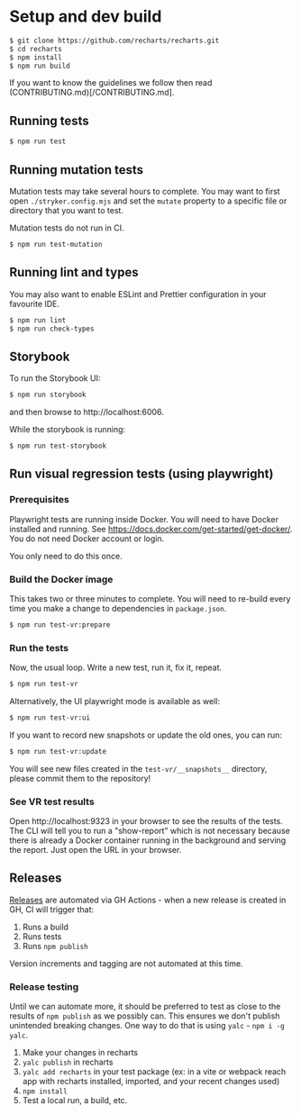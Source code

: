 # Setup and dev build

```sh
$ git clone https://github.com/recharts/recharts.git
$ cd recharts
$ npm install
$ npm run build
```

If you want to know the guidelines we follow then read (CONTRIBUTING.md)[/CONTRIBUTING.md].

## Running tests

```sh
$ npm run test
```

## Running mutation tests

Mutation tests may take several hours to complete.
You may want to first open `./stryker.config.mjs` and set the `mutate` property to a specific file or directory
that you want to test.

Mutation tests do not run in CI.

```sh
$ npm run test-mutation
```

## Running lint and types

You may also want to enable ESLint and Prettier configuration in your favourite IDE.

```sh
$ npm run lint
$ npm run check-types
```

## Storybook

To run the Storybook UI:

```sh
$ npm run storybook
```

and then browse to http://localhost:6006.

While the storybook is running:

```sh
$ npm run test-storybook
```

## Run visual regression tests (using playwright)

### Prerequisites

Playwright tests are running inside Docker. You will need to have Docker installed and running.
See https://docs.docker.com/get-started/get-docker/. You do not need Docker account or login.

You only need to do this once.

### Build the Docker image

This takes two or three minutes to complete.
You will need to re-build every time you make a change to dependencies in `package.json`.

```sh
$ npm run test-vr:prepare
```

### Run the tests

Now, the usual loop. Write a new test, run it, fix it, repeat.

```sh
$ npm run test-vr
```

Alternatively, the UI playwright mode is available as well:

```sh
$ npm run test-vr:ui
````

If you want to record new snapshots or update the old ones, you can run:

```sh
$ npm run test-vr:update
```

You will see new files created in the `test-vr/__snapshots__` directory, please commit them to the repository!

### See VR test results

Open http://localhost:9323 in your browser to see the results of the tests.
The CLI will tell you to run a "show-report" which is not necessary because there is already a Docker container running
in the background and serving the report. Just open the URL in your browser.

## Releases

[Releases](https://github.com/recharts/recharts/releases) are automated via GH Actions - when a new release is created
in GH, CI will trigger that:

1. Runs a build
2. Runs tests
3. Runs `npm publish`

Version increments and tagging are not automated at this time.

### Release testing

Until we can automate more, it should be preferred to test as close to the results of `npm publish` as we possibly can.
This ensures we don't publish unintended breaking changes. One way to do that is using `yalc` - `npm i -g yalc`.

1. Make your changes in recharts
2. `yalc publish` in recharts
3. `yalc add recharts` in your test package (ex: in a vite or webpack reach app with recharts installed, imported, and
   your recent changes used)
4. `npm install`
5. Test a local run, a build, etc.

